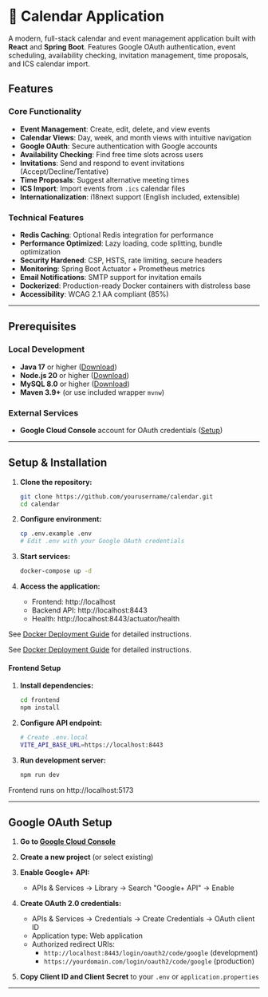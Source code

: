 # 📅 Calendar Application

A modern, full-stack calendar and event management application built with **React** and **Spring Boot**. Features Google OAuth authentication, event scheduling, availability checking, invitation management, time proposals, and ICS calendar import.


## Features

### Core Functionality
-  **Event Management**: Create, edit, delete, and view events
-  **Calendar Views**: Day, week, and month views with intuitive navigation
-  **Google OAuth**: Secure authentication with Google accounts
-  **Availability Checking**: Find free time slots across users
-  **Invitations**: Send and respond to event invitations (Accept/Decline/Tentative)
-  **Time Proposals**: Suggest alternative meeting times
-  **ICS Import**: Import events from `.ics` calendar files
-  **Internationalization**: i18next support (English included, extensible)

### Technical Features
-  **Redis Caching**: Optional Redis integration for performance
-  **Performance Optimized**: Lazy loading, code splitting, bundle optimization
-  **Security Hardened**: CSP, HSTS, rate limiting, secure headers
-  **Monitoring**: Spring Boot Actuator + Prometheus metrics
-  **Email Notifications**: SMTP support for invitation emails
-  **Dockerized**: Production-ready Docker containers with distroless base
-  **Accessibility**: WCAG 2.1 AA compliant (85%)

---

##  Prerequisites

### Local Development
- **Java 17** or higher ([Download](https://adoptium.net/))
- **Node.js 20** or higher ([Download](https://nodejs.org/))
- **MySQL 8.0** or higher ([Download](https://dev.mysql.com/downloads/))
- **Maven 3.9+** (or use included wrapper `mvnw`)
  

### External Services
- **Google Cloud Console** account for OAuth credentials ([Setup](https://console.cloud.google.com/))

---

##  Setup & Installation



1. **Clone the repository:**
   ```bash
   git clone https://github.com/yourusername/calendar.git
   cd calendar
   ```

2. **Configure environment:**
   ```bash
   cp .env.example .env
   # Edit .env with your Google OAuth credentials
   ```

3. **Start services:**
   ```bash
   docker-compose up -d
   ```

4. **Access the application:**
   - Frontend: http://localhost
   - Backend API: http://localhost:8443
   - Health: http://localhost:8443/actuator/health

See [Docker Deployment Guide](docs/DOCKER-DEPLOYMENT.md) for detailed instructions.

See [Docker Deployment Guide](docs/DOCKER-DEPLOYMENT.md) for detailed instructions.

#### Frontend Setup

1. **Install dependencies:**
   ```bash
   cd frontend
   npm install
   ```

2. **Configure API endpoint:**
   ```bash
   # Create .env.local
   VITE_API_BASE_URL=https://localhost:8443
   ```

3. **Run development server:**
   ```bash
   npm run dev
   ```

Frontend runs on http://localhost:5173

---



##  Google OAuth Setup

1. **Go to [Google Cloud Console](https://console.cloud.google.com/)**

2. **Create a new project** (or select existing)

3. **Enable Google+ API:**
   - APIs & Services → Library → Search "Google+ API" → Enable

4. **Create OAuth 2.0 credentials:**
   - APIs & Services → Credentials → Create Credentials → OAuth client ID
   - Application type: Web application
   - Authorized redirect URIs:
     - `http://localhost:8443/login/oauth2/code/google` (development)
     - `https://yourdomain.com/login/oauth2/code/google` (production)

5. **Copy Client ID and Client Secret** to your `.env` or `application.properties`

---
